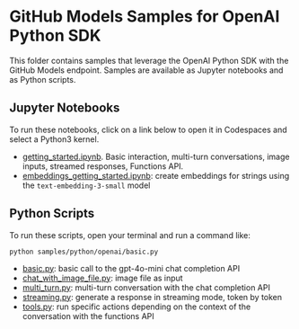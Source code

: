 # GitHub Models Samples for OpenAI Python SDK

This folder contains samples that leverage the OpenAI Python SDK with the GitHub Models endpoint. Samples are available as Jupyter notebooks and as Python scripts.

## Jupyter Notebooks

To run these notebooks, click on a link below to open it in Codespaces and select a Python3 kernel.

* [getting_started.ipynb](getting_started.ipynb). Basic interaction, multi-turn conversations, image inputs, streamed responses, Functions API.
* [embeddings_getting_started.ipynb](embeddings_getting_started.ipynb): create embeddings for strings using the `text-embedding-3-small` model

## Python Scripts

To run these scripts, open your terminal and run a command like:

```shell
python samples/python/openai/basic.py
```

* [basic.py](basic.py): basic call to the gpt-4o-mini chat completion API
* [chat_with_image_file.py](chat_with_image_file.py): image file as input
* [multi_turn.py](multi_turn.py): multi-turn conversation with the chat completion API
* [streaming.py](streaming.py): generate a response in streaming mode, token by token
* [tools.py](tools.py): run specific actions depending on the context of the conversation with the functions API
